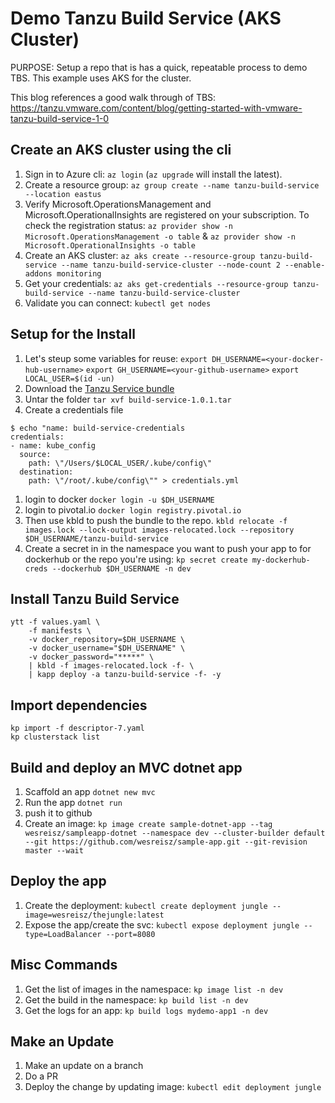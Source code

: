 # Demo Tanzu Build Service (AKS Cluster)
PURPOSE: Setup a repo that is has a quick, repeatable process to demo TBS. This example uses AKS for the cluster.

This blog references a good walk through of TBS: 
https://tanzu.vmware.com/content/blog/getting-started-with-vmware-tanzu-build-service-1-0


## Create an AKS cluster using the cli
1. Sign in to Azure cli: `az login` (`az upgrade` will install the latest).
1. Create a resource group: `az group create --name tanzu-build-service --location eastus`
1. Verify Microsoft.OperationsManagement and Microsoft.OperationalInsights are registered on your subscription. To check the registration status: `az provider show -n Microsoft.OperationsManagement -o table` & `az provider show -n Microsoft.OperationalInsights -o table`
1. Create an AKS cluster: `az aks create --resource-group tanzu-build-service --name tanzu-build-service-cluster --node-count 2 --enable-addons monitoring`
1. Get your credentials: `az aks get-credentials --resource-group tanzu-build-service --name tanzu-build-service-cluster`
1. Validate you can connect: `kubectl get nodes`

## Setup for the Install
1. Let's steup some variables for reuse: 
`export DH_USERNAME=<your-docker-hub-username>`
`export GH_USERNAME=<your-github-username>`
`export LOCAL_USER=$(id -un)`
1. Download the [Tanzu Service bundle](https://network.pivotal.io/products/tbs-dependencies/)
1. Untar the folder `tar xvf build-service-1.0.1.tar`
1. Create a credentials file
```
$ echo "name: build-service-credentials
credentials:
- name: kube_config
  source:
    path: \"/Users/$LOCAL_USER/.kube/config\"
  destination:
    path: \"/root/.kube/config\"" > credentials.yml
```
1. login to docker `docker login -u $DH_USERNAME`
1. login to pivotal.io `docker login registry.pivotal.io`
1. Then use kbld to push the bundle to the repo. `kbld relocate -f images.lock --lock-output images-relocated.lock --repository $DH_USERNAME/tanzu-build-service`
1. Create a secret in in the namespace you want to push your app to for dockerhub or the repo you're using: `kp secret create my-dockerhub-creds --dockerhub $DH_USERNAME -n dev`

## Install Tanzu Build Service 
```
ytt -f values.yaml \
    -f manifests \
    -v docker_repository=$DH_USERNAME \
    -v docker_username="$DH_USERNAME" \
    -v docker_password="*****" \
    | kbld -f images-relocated.lock -f- \
    | kapp deploy -a tanzu-build-service -f- -y
```

## Import dependencies
```
kp import -f descriptor-7.yaml
kp clusterstack list
```

## Build and deploy an MVC dotnet app
1. Scaffold an app `dotnet new mvc`
1. Run the app `dotnet run`
1. push it to github
1. Create an image:  `kp image create sample-dotnet-app --tag wesreisz/sampleapp-dotnet --namespace dev --cluster-builder default --git https://github.com/wesreisz/sample-app.git --git-revision master --wait`


## Deploy the app
1. Create the deployment: `kubectl create deployment jungle --image=wesreisz/thejungle:latest`
1. Expose the app/create the svc: `kubectl expose deployment jungle --type=LoadBalancer --port=8080`

## Misc Commands
1. Get the list of images in the namespace: `kp image list -n dev`
1. Get the build in the namespace: `kp build list -n dev`
1. Get the logs for an app: `kp build logs mydemo-app1 -n dev`

## Make an Update
1. Make an update on a branch
2. Do a PR
3. Deploy the change by updating image: `kubectl edit deployment jungle`